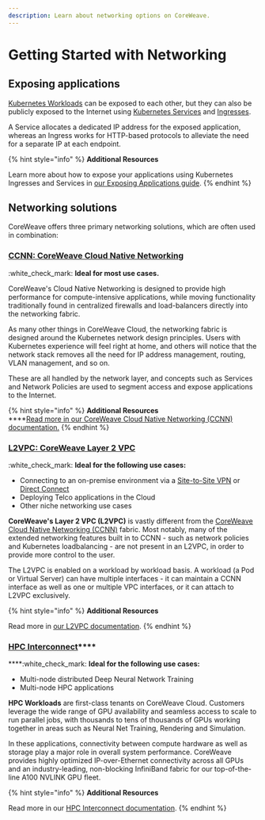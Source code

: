 ```yaml
---
description: Learn about networking options on CoreWeave.
---
```


# Getting Started with Networking

## Exposing applications

[Kubernetes Workloads](https://kubernetes.io/docs/concepts/workloads/) can be exposed to each other, but they can also be publicly exposed to the Internet using [Kubernetes Services](https://kubernetes.io/docs/concepts/services-networking/service/) and [Ingresses](https://kubernetes.io/docs/concepts/services-networking/ingress/).

A Service allocates a dedicated IP address for the exposed application, whereas an Ingress works for HTTP-based protocols to alleviate the need for a separate IP at each endpoint.

{% hint style="info" %}
**Additional Resources**

Learn more about how to expose your applications using Kubernetes Ingresses and Services in [our Exposing Applications guide](layer-2-vpc-l2vpc/exposing-applications.md).
{% endhint %}

## Networking solutions

CoreWeave offers three primary networking solutions, which are often used in combination:

### [CCNN: CoreWeave Cloud Native Networking](../coreweave-kubernetes/networking/coreweave-cloud-native-networking-ccnn.md)

:white\_check\_mark: **Ideal for most use cases.**

CoreWeave's Cloud Native Networking is designed to provide high performance for compute-intensive applications, while moving functionality traditionally found in centralized firewalls and load-balancers directly into the networking fabric.

As many other things in CoreWeave Cloud, the networking fabric is designed around the Kubernetes network design principles. Users with Kubernetes experience will feel right at home, and others will notice that the network stack removes all the need for IP address management, routing, VLAN management, and so on.

These are all handled by the network layer, and concepts such as Services and Network Policies are used to segment access and expose applications to the Internet.

{% hint style="info" %}
**Additional Resources**\
****[Read more in our CoreWeave Cloud Native Networking (CCNN) documentation.](../coreweave-kubernetes/networking/coreweave-cloud-native-networking-ccnn.md)
{% endhint %}

### [L2VPC: CoreWeave Layer 2 VPC](../coreweave-kubernetes/networking/layer-2-vpc-l2vpc/)

:white\_check\_mark: **Ideal for the following use cases:**

* Connecting to an on-premise environment via a [Site-to-Site VPN](../coreweave-kubernetes/networking/site-to-site-connections/site-to-site-vpn/) or [Direct Connect](../coreweave-kubernetes/networking/site-to-site-connections/direct-connections.md)
* Deploying Telco applications in the Cloud
* Other niche networking use cases

**CoreWeave's Layer 2 VPC (L2VPC)** is vastly different from the [CoreWeave Cloud Native Networking (CCNN)](../coreweave-kubernetes/networking/coreweave-cloud-native-networking-ccnn.md) fabric. Most notably, many of the extended networking features built in to CCNN - such as network policies and Kubernetes loadbalancing - are not present in an L2VPC, in order to provide more control to the user.

The L2VPC is enabled on a workload by workload basis. A workload (a Pod or Virtual Server) can have multiple interfaces - it can maintain a CCNN interface as well as one or multiple VPC interfaces, or it can attach to L2VPC exclusively.

{% hint style="info" %}
**Additional Resources**

Read more in [our L2VPC documentation](../coreweave-kubernetes/networking/layer-2-vpc-l2vpc/).
{% endhint %}

### [**HPC Interconnect**](../coreweave-kubernetes/networking/hpc-interconnect.md)****

****:white\_check\_mark: **Ideal for the following use cases:**

* Multi-node distributed Deep Neural Network Training
* Multi-node HPC applications

**HPC Workloads** are first-class tenants on CoreWeave Cloud. Customers leverage the wide range of GPU availability and seamless access to scale to run parallel jobs, with thousands to tens of thousands of GPUs working together in areas such as Neural Net Training, Rendering and Simulation.

In these applications, connectivity between compute hardware as well as storage play a major role in overall system performance. CoreWeave provides highly optimized IP-over-Ethernet connectivity across all GPUs and an industry-leading, non-blocking InfiniBand fabric for our top-of-the-line A100 NVLINK GPU fleet.

{% hint style="info" %}
**Additional Resources**

Read more in our [HPC Interconnect documentation](../coreweave-kubernetes/networking/hpc-interconnect.md).
{% endhint %}
